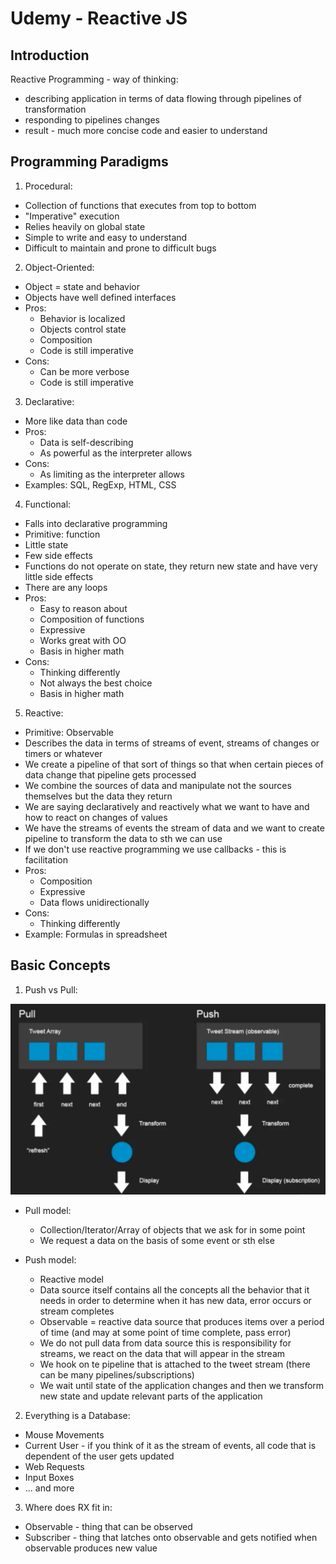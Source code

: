 # Udemy - Reactive JS

##  Introduction

Reactive Programming - way of thinking:
* describing application in terms of data flowing through pipelines of transformation
* responding to pipelines changes
* result - much more concise code and easier to understand

## Programming Paradigms

1. Procedural:
* Collection of functions that executes from top to bottom 
* "Imperative" execution
* Relies heavily on global state
* Simple to write and easy to understand
* Difficult to maintain and prone to difficult bugs

2. Object-Oriented:
* Object = state and behavior
* Objects have well defined interfaces
* Pros:
    * Behavior is localized
    * Objects control state
    * Composition
    * Code is still imperative
* Cons:
    * Can be more verbose
    * Code is still imperative

3. Declarative:
* More like data than code
* Pros:
    * Data is self-describing
    * As powerful as the interpreter allows
* Cons:
    * As limiting as the interpreter allows
* Examples: SQL, RegExp, HTML, CSS

4. Functional:
* Falls into declarative programming
* Primitive: function
* Little state
* Few side effects
* Functions do not operate on state, they return new state and have very little side effects
* There are any loops
* Pros:
    * Easy to reason about
    * Composition of functions
    * Expressive
    * Works great with OO
    * Basis in higher math
* Cons:
    * Thinking differently
    * Not always the best choice
    * Basis in higher math

5. Reactive:
* Primitive: Observable
* Describes the data in terms of streams of event, streams of changes or timers or whatever 
* We create a pipeline of that sort of things so that when certain pieces of data change that pipeline gets processed
* We combine the sources of data and manipulate not the sources themselves but the data they return
* We are saying declaratively and reactively what we want to have and how to react on changes of values
* We have the streams of events the stream of data and we want to create pipeline to transform the data to sth we can use
* If we don't use reactive programming we use callbacks - this is facilitation
* Pros: 
    * Composition
    * Expressive
    * Data flows unidirectionally
* Cons:
    * Thinking differently
* Example: Formulas in spreadsheet  

## Basic Concepts

1. Push vs Pull:

![Push Pull image](./docs/Pull_vs_Push.png)

* Pull model:
    * Collection/Iterator/Array of objects that we ask for in some point
    * We request a data on the basis of some event or sth else

* Push model:
    * Reactive model
    * Data source itself contains all the concepts all the behavior that it needs in order to determine when it has new data, error occurs or stream completes
    * Observable = reactive data source that produces items over a period of time (and may at some point of time complete, pass error)
    * We do not pull data from data source this is responsibility for streams, we react on the data that will appear in the stream
    * We hook on te pipeline that is attached to the tweet stream (there can be many pipelines/subscriptions)
    * We wait until state of the application changes and then we transform new state and update relevant parts of the application

2. Everything is a Database:
* Mouse Movements
* Current User - if you think of it as the stream of events, all code that is dependent of the user gets updated
* Web Requests
* Input Boxes
* ... and more

3. Where does RX fit in:
* Observable - thing that can be observed
* Subscriber - thing that latches onto observable and gets notified when observable produces new value

